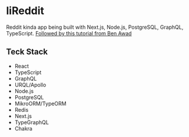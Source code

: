 # liReddit
Reddit kinda app being built with Next.js, Node.js, PostgreSQL, GraphQL, TypeScript. [Followed by this tutorial from Ben Awad](https://youtu.be/I6ypD7qv3Z8)

## Teck Stack

-  React
-  TypeScript
-  GraphQL
-  URQL/Apollo
-  Node.js
-  PostgreSQL
-  MikroORM/TypeORM
-  Redis
-  Next.js
-  TypeGraphQL
-  Chakra

